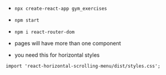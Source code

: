 - `npx create-react-app gym_exercises`


- `npm start`

- `npm i react-router-dom`


- pages will have more than one component

- you need this for horizontal styles

`import 'react-horizontal-scrolling-menu/dist/styles.css';`